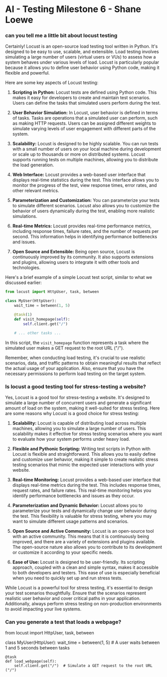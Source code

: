# AI - Testing Milestone 6 - Shane Loewe

### can you tell me a little bit about locust testing

Certainly! Locust is an open-source load testing tool written in Python. It's designed to be easy to use, scalable, and extensible. Load testing involves simulating a large number of users (virtual users or VUs) to assess how a system behaves under various levels of load. Locust is particularly popular because it allows you to define user behavior using Python code, making it flexible and powerful.

Here are some key aspects of Locust testing:

1. **Scripting in Python:** Locust tests are defined using Python code. This makes it easy for developers to create and maintain test scenarios. Users can define the tasks that simulated users perform during the test.

2. **User Behavior Simulation:** In Locust, user behavior is defined in terms of tasks. Tasks are operations that a simulated user can perform, such as making HTTP requests. Users can be assigned different weights to simulate varying levels of user engagement with different parts of the system.

3. **Scalability:** Locust is designed to be highly scalable. You can run tests with a small number of users on your local machine during development or scale up to thousands or more on distributed systems. Locust supports running tests on multiple machines, allowing you to distribute the load generation.

4. **Web Interface:** Locust provides a web-based user interface that displays real-time statistics during the test. This interface allows you to monitor the progress of the test, view response times, error rates, and other relevant metrics.

5. **Parameterization and Customization:** You can parameterize your tests to simulate different scenarios. Locust also allows you to customize the behavior of users dynamically during the test, enabling more realistic simulations.

6. **Real-time Metrics:** Locust provides real-time performance metrics, including response times, failure rates, and the number of requests per second. This information helps in identifying performance bottlenecks and issues.

7. **Open Source and Extensible:** Being open source, Locust is continuously improved by its community. It also supports extensions and plugins, allowing users to integrate it with other tools and technologies.

Here's a brief example of a simple Locust test script, similar to what we discussed earlier:

```python
from locust import HttpUser, task, between

class MyUser(HttpUser):
    wait_time = between(1, 5)

    @task(1)
    def visit_homepage(self):
        self.client.get("/")

    # ... other tasks ...
```

In this script, the `visit_homepage` function represents a task where the simulated user makes a GET request to the root URL ("/").

Remember, when conducting load testing, it's crucial to use realistic scenarios, data, and traffic patterns to obtain meaningful results that reflect the actual usage of your application. Also, ensure that you have the necessary permissions to perform load testing on the target system.

### Is locust a good testing tool for stress-testing a website?

Yes, Locust is a good tool for stress-testing a website. It's designed to simulate a large number of concurrent users and generate a significant amount of load on the system, making it well-suited for stress testing. Here are some reasons why Locust is a good choice for stress testing:

1. **Scalability:** Locust is capable of distributing load across multiple machines, allowing you to simulate a large number of users. This scalability makes it effective for stress testing scenarios where you want to evaluate how your system performs under heavy load.

2. **Flexible and Pythonic Scripting:** Writing test scripts in Python with Locust is flexible and straightforward. This allows you to easily define and customize user behavior, making it simple to create realistic stress testing scenarios that mimic the expected user interactions with your website.

3. **Real-time Monitoring:** Locust provides a web-based user interface that displays real-time metrics during the test. This includes response times, request rates, and failure rates. This real-time monitoring helps you identify performance bottlenecks and issues as they occur.

4. **Parameterization and Dynamic Behavior:** Locust allows you to parameterize your tests and dynamically change user behavior during the test. This flexibility is valuable for stress testing, where you may want to simulate different usage patterns and scenarios.

5. **Open Source and Active Community:** Locust is an open-source tool with an active community. This means that it is continuously being improved, and there are a variety of extensions and plugins available. The open-source nature also allows you to contribute to its development or customize it according to your specific needs.

6. **Ease of Use:** Locust is designed to be user-friendly. Its scripting approach, coupled with a clean and simple syntax, makes it accessible to both developers and testers. This ease of use is especially beneficial when you need to quickly set up and run stress tests.

While Locust is a powerful tool for stress testing, it's essential to design your test scenarios thoughtfully. Ensure that the scenarios represent realistic user behavior and cover critical paths in your application. Additionally, always perform stress testing on non-production environments to avoid impacting your live systems.

### Can you generate a test that loads a webpage?

from locust import HttpUser, task, between

class MyUser(HttpUser):
    wait_time = between(1, 5)  # A user waits between 1 and 5 seconds between tasks

    @task
    def load_webpage(self):
        self.client.get("/")  # Simulate a GET request to the root URL ("/")


